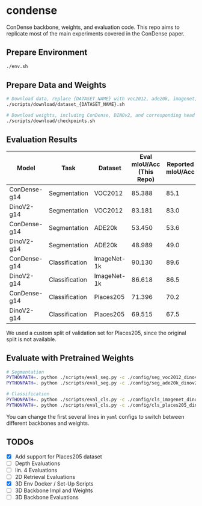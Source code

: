 # condense
ConDense backbone, weights, and evaluation code. This repo aims to replicate most of the main experiments covered in the ConDense paper.

## Prepare Environment
```bash
./env.sh
```

## Prepare Data and Weights
```bash
# Download data, replace {DATASET_NAME} with voc2012, ade20k, imagenet, or places205
./scripts/download/dataset_{DATASET_NAME}.sh

# Download weights, including ConDense, DINOv2, and corresponding head weights
./scripts/download/checkpoints.sh
```

## Evaluation Results

| Model        | Task           | Dataset     | Eval mIoU/Acc (This Repo) | Reported mIoU/Acc |
|--------------|----------------|-------------|---------------------------|-------------------|
| ConDense-g14 | Segmentation   | VOC2012     | 85.388                    | 85.1              |
| DinoV2-g14   | Segmentation   | VOC2012     | 83.181                    | 83.0              |
| ConDense-g14 | Segmentation   | ADE20k      | 53.450                    | 53.6              |
| DinoV2-g14   | Segmentation   | ADE20k      | 48.989                    | 49.0              |
| ConDense-g14 | Classification | ImageNet-1k | 90.130                    | 89.6              |
| DinoV2-g14   | Classification | ImageNet-1k | 86.618                    | 86.5              |
| ConDense-g14 | Classification | Places205   | 71.396                    | 70.2              |
| DinoV2-g14   | Classification | Places205   | 69.515                    | 67.5              |

We used a custom split of validation set for Places205, since the original split is not available.

## Evaluate with Pretrained Weights
```bash
# Segmentation
PYTHONPATH=. python ./scripts/eval_seg.py -c ./config/seg_voc2012_dinov2_standard.yaml
PYTHONPATH=. python ./scripts/eval_seg.py -c ./config/seg_ade20k_dinov2_standard.yaml

# Classification
PYTHONPATH=. python ./scripts/eval_cls.py -c ./config/cls_imagenet_dinov2_standard.yaml
PYTHONPATH=. python ./scripts/eval_cls.py -c ./config/cls_places205_dinov2_standard.yaml
```
You can change the first several lines in `yaml` configs to switch between different backbones and weights.


## TODOs
- [x] Add support for Places205 dataset
- [ ] Depth Evaluations
- [ ] lin. 4 Evaluations
- [ ] 2D Retrieval Evaluations
- [x] 3D Env Docker / Set-Up Scripts
- [ ] 3D Backbone Impl and Weights
- [ ] 3D Backbone Evaluations
